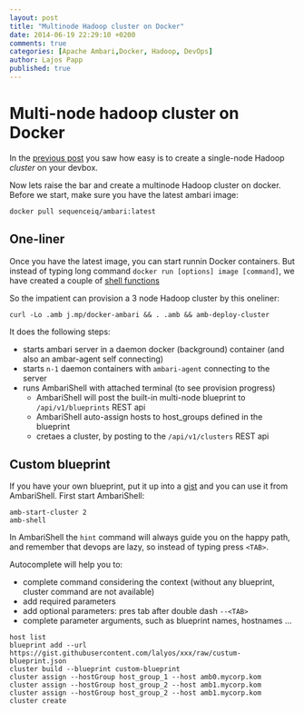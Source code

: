 ```yaml
---
layout: post
title: "Multinode Hadoop cluster on Docker"
date: 2014-06-19 22:29:10 +0200
comments: true
categories: [Apache Ambari,Docker, Hadoop, DevOps]
author: Lajos Papp
published: true
---
```


# Multi-node hadoop cluster on Docker

In the [previous post](http://blog.sequenceiq.com/blog/2014/06/17/ambari-cluster-on-docker/)
you saw how easy is to create a single-node Hadoop *cluster* on your devbox.

Now lets raise the bar and create a multinode Hadoop cluster on docker. Before we
start, make sure you have the latest ambari image:

```
docker pull sequenceiq/ambari:latest
```

## One-liner

Once you have the latest image, you can start runnin Docker containers.
But instead of typing long command `docker run [options] image [command]`,
we have created a couple of [shell functions](https://github.com/sequenceiq/docker-ambari/blob/master/ambari-functions)

So the impatient can provision a 3 node Hadoop cluster by this oneliner:
```
curl -Lo .amb j.mp/docker-ambari && . .amb && amb-deploy-cluster
```

<!-- more -->

It does the following steps:

- starts ambari server in a daemon docker (background) container (and also an ambar-agent self connecting)
- starts `n-1` daemon containers with `ambari-agent` connecting to the server
- runs AmbariShell with attached terminal (to see provision progress)
  - AmbariShell will post the built-in multi-node blueprint to `/api/v1/blueprints` REST api
  - AmbariShell auto-assign hosts to host_groups defined in the blueprint
  - cretaes a cluster, by posting to the `/api/v1/clusters` REST api

## Custom blueprint

If you have your own blueprint, put it up into a [gist](https://gist.github.com/)
and you can use it from AmbariShell. First start AmbariShell:
```
amb-start-cluster 2
amb-shell
```

In AmbariShell the `hint` command will always guide you on the happy path,
and remember that devops are lazy, so instead of typing press `<TAB>`.

Autocomplete will help you to:
 - complete command considering the context (without any blueprint, cluster command are not available)
 - add required parameters
 - add optional parameters: pres tab after double dash `--<TAB>`
 - complete parameter arguments, such as blueprint names, hostnames ...

```
host list
blueprint add --url https://gist.githubusercontent.com/lalyos/xxx/raw/custum-blueprint.json
cluster build --blueprint custom-blueprint
cluster assign --hostGroup host_group_1 --host amb0.mycorp.kom
cluster assign --hostGroup host_group_2 --host amb1.mycorp.kom
cluster assign --hostGroup host_group_2 --host amb1.mycorp.kom
cluster create
```
